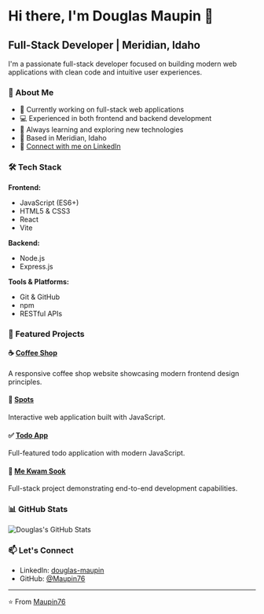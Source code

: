 # Hi there, I'm Douglas Maupin 👋

## Full-Stack Developer | Meridian, Idaho

I'm a passionate full-stack developer focused on building modern web applications with clean code and intuitive user experiences.

### 🚀 About Me

- 🔭 Currently working on full-stack web applications
- 💻 Experienced in both frontend and backend development
- 🌱 Always learning and exploring new technologies
- 📍 Based in Meridian, Idaho
- 💼 [Connect with me on LinkedIn](https://www.linkedin.com/in/douglas-maupin/)

### 🛠️ Tech Stack

**Frontend:**
- JavaScript (ES6+)
- HTML5 & CSS3
- React
- Vite

**Backend:**
- Node.js
- Express.js

**Tools & Platforms:**
- Git & GitHub
- npm
- RESTful APIs

### 📂 Featured Projects

#### ☕ [Coffee Shop](https://github.com/Maupin76/se_project_coffeeshop)
A responsive coffee shop website showcasing modern frontend design principles.

#### 📍 [Spots](https://github.com/Maupin76/se_project_spots)
Interactive web application built with JavaScript.

#### ✅ [Todo App](https://github.com/Maupin76/se_project_todo-app)
Full-featured todo application with modern JavaScript.

#### 🍜 [Me Kwam Sook](https://github.com/Maupin76/me_kwam_sook)
Full-stack project demonstrating end-to-end development capabilities.

### 📊 GitHub Stats

![Douglas's GitHub Stats](https://github-readme-stats.vercel.app/api?username=Maupin76&show_icons=true&theme=radical)

### 📫 Let's Connect

- LinkedIn: [douglas-maupin](https://www.linkedin.com/in/douglas-maupin/)
- GitHub: [@Maupin76](https://github.com/Maupin76)

---

⭐️ From [Maupin76](https://github.com/Maupin76)
